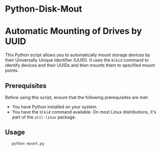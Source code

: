 # Python-Disk-Mout

# Automatic Mounting of Drives by UUID

This Python script allows you to automatically mount storage devices by their Universally Unique Identifier (UUID). It uses the `blkid` command to identify devices and their UUIDs and then mounts them to specified mount points.

## Prerequisites

Before using this script, ensure that the following prerequisites are met:

- You have Python installed on your system.
- You have the `blkid` command available. On most Linux distributions, it's part of the `util-linux` package.

## Usage

```bash
   python mount.py
```
